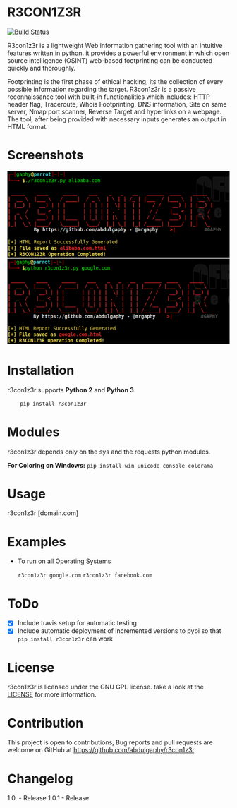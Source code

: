# R3CON1Z3R

[![Build Status](https://travis-ci.org/abdulgaphy/r3con1z3r.svg?branch=master)](https://travis-ci.org/abdulgaphy/r3con1z3r)

R3con1z3r is a lightweight Web information gathering tool with an intuitive features written in python. it provides a powerful environment in which open source intelligence (OSINT) web-based footprinting can be conducted quickly and thoroughly. 

Footprinting is the first phase of ethical hacking, its the collection of every possible information regarding the target. R3con1z3r is a passive reconnaissance tool with  built-in functionalities which includes: HTTP header flag, Traceroute, Whois Footprinting, DNS information, Site on same server, Nmap port scanner, Reverse Target and hyperlinks on a webpage. The tool, after being provided with necessary inputs generates an output in HTML format.

# Screenshots

<img width="681" alt="r3con1z3r" src="https://raw.githubusercontent.com/abdulgaphy/webshell/master/screenshots/reconizer.png">
<img width="681" alt="r3con1z3r" src="https://raw.githubusercontent.com/abdulgaphy/webshell/master/screenshots/recon.png">


# Installation

r3con1z3r supports **Python 2** and **Python 3**.

```bash
    pip install r3con1z3r

```

# Modules

r3con1z3r depends only on the sys and the requests python modules. 


**For Coloring on Windows:** `pip install win_unicode_console colorama`

# Usage

r3con1z3r [domain.com]

# Examples

- To run on all Operating Systems 

    `r3con1z3r google.com`
    `r3con1z3r facebook.com`

# ToDo

- [x] Include travis setup for automatic testing
- [x] Include automatic deployment of incremented versions to pypi so that `pip install r3con1z3r` can work

# License

r3con1z3r is licensed under the GNU GPL license. take a look at the [LICENSE](/LICENSE) for more information.

# Contribution

This project is open to contributions, Bug reports and pull requests are welcome on GitHub at https://github.com/abdulgaphy/r3con1z3r.



# Changelog

1.0. - Release
1.0.1 - Release

